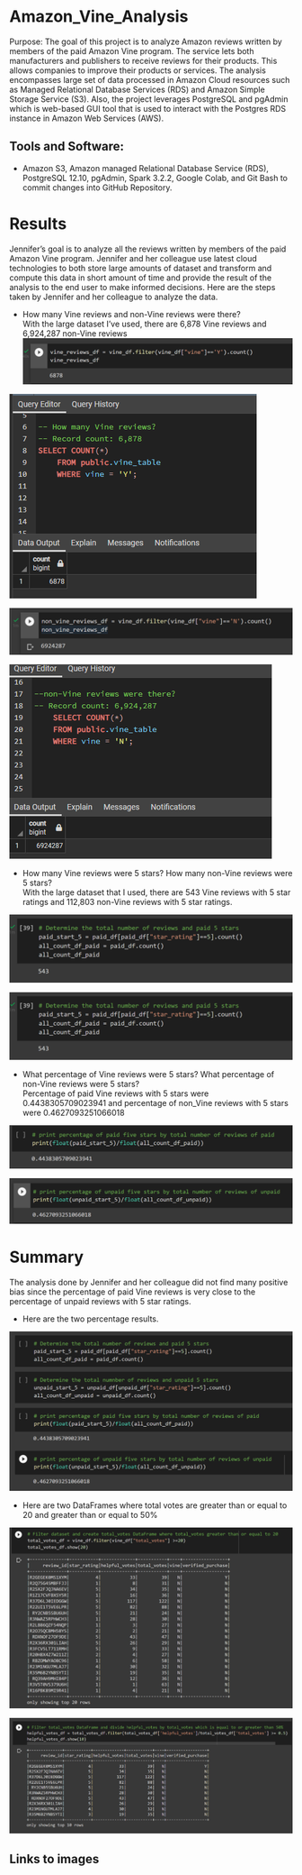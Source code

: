 
# Amazon_Vine_Analysis

Purpose:
The goal of this project is to analyze Amazon reviews written by members of the paid Amazon Vine program. The service lets both manufacturers and publishers to receive reviews for their products. This allows companies to improve their products or services. The analysis encompasses large set of data processed in Amazon Cloud resources such as Managed Relational Database Services (RDS) and Amazon Simple Storage Service (S3). Also, the project leverages PostgreSQL and pgAdmin which is web-based GUI tool that is used to interact with the Postgres RDS instance in Amazon Web Services (AWS).

## Tools and Software: 
- Amazon S3, Amazon managed Relational Database Service (RDS), PostgreSQL 12.10, pgAdmin, Spark 3.2.2,  Google Colab, and Git Bash to commit changes into GitHub Repository.


# Results
Jennifer’s goal is to analyze all the reviews written by members of the paid Amazon Vine program. Jennifer and her colleague use latest cloud technologies to both store large amounts of dataset and transform and compute this data in short amount of time and provide the result of the analysis to the end user to make informed decisions.  Here are the steps taken by Jennifer and her colleague to analyze the data.

-	How many Vine reviews and non-Vine reviews were there? <br>
With the large dataset I’ve used, there are 6,878 Vine reviews and 6,924,287 non-Vine reviews<br>
![Count of Vine Reviews DataFrame](/Resources/Count_Vine_Reviews_df.png)<br>

![Count of Vine Reviews Database Query](/Resources/Count_Vine_Reviews_db.png)<br>

![Count of Non Vine Reviews DataFrame](/Resources/Count_Non_Vine_Reviews_df.png)<br>

![Count of Non Vine Reviews Database Query](/Resources/Count_Non_Vine_Reviews_db.png)<br>




-	How many Vine reviews were 5 stars? How many non-Vine reviews were 5 stars? <br>
With the large dataset that I used, there are 543 Vine reviews with 5 star ratings and 112,803 non-Vine reviews with 5 star ratings.<br>

![Count of Vine Reviews with 5 Star DataFrame](/Resources/Count_Vine_Reviews_With_5_Stars_df.png)<br>

![Count of Non Vine Reviews with 5 Star DataFrame](/Resources/Count_Vine_Reviews_With_5_Stars_df.png)<br>

-	What percentage of Vine reviews were 5 stars? What percentage of non-Vine reviews were 5 stars? <br>
Percentage of paid Vine reviews with 5 stars were 0.4438305709023941 and percentage of non_Vine reviews with 5 stars were 0.4627093251066018<br>

![Percentage of Vine Reviews with 5 Star DataFrame](/Resources/Percentage_Vine_Reviews_With_5_Stars_df.png)<br>

![Count of Non Vine Reviews with 5 Star DataFrame](/Resources/Percentage_Non_Vine_Reviews_With_5_Stars_db.png)<br>



# Summary
The analysis done by Jennifer and her colleague did not find many positive bias since the percentage of paid Vine reviews is very close to the percentage of unpaid reviews with 5 star ratings.
- Here are the two percentage results. <br>

![Percentage of Vine and Non Vine Reviews with 5 Star DataFrame](/Resources/Determine_PaidReviews_UnpaidReviews_Percentages.png)<br>

- Here are two DataFrames where total votes are greater than or equal to 20 and greater than or equal to 50%<br>

![Total votes DataFrame greater than or equal to 20](/Resources/Create_TotalVotes_GT20_DataFrame.png)<br>

![Total votes DataFrame greater than or equal to 50 Percent](/Resources/Create_TotalVotes_GT_50Percent_DataFrame.png)<br>



## Links to images

